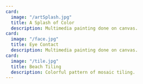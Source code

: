 ```yaml
---
card:
  image: "/artSplash.jpg"
  title: A Splash of Color
  description: Multimedia painting done on canvas.
card:
  image: "/face.jpg"
  title: Eye Contact
  description: Multimedia painting done on canvas.
card:
  image: "/tile.jpg"
  title: Beach Tiling
  description: Colorful pattern of mosaic tiling.
---
```


